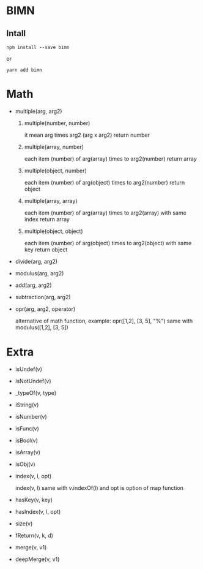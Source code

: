 # BIMN

## Intall
`npm install --save bimn`

or

`yarn add bimn`


# Math

- multiple(arg, arg2)
    1. multiple(number, number)
        
        it mean arg times arg2 (arg x arg2) return number
    2. multiple(array, number)
        
        each item (number) of arg(array) times to arg2(number) return array
    3. multiple(object, number)
        
        each item (number) of arg(object) times to arg2(number) return object
    4. multiple(array, array)
        
        each item (number) of arg(array) times to arg2(array) with same index return array
    5. multiple(object, object)
        
        each item (number) of arg(object) times to arg2(object) with same key return object
- divide(arg, arg2)
- modulus(arg, arg2)
- add(arg, arg2)
- subtraction(arg, arg2)
- opr(arg, arg2, operator)
    
    alternative of math function, example: opr([1,2], [3, 5], "%") same with modulus([1,2], [3, 5])

# Extra 
- isUndef(v)
- isNotUndef(v)
- _typeOf(v, type)
- iString(v)
- isNumber(v)
- isFunc(v)
- isBool(v)
- isArray(v)
- isObj(v)
- index(v, l, opt) 

    index(v, l) same with v.indexOf(l) and opt is option of map function
- hasKey(v, key)
- hasIndex(v, l, opt)
- size(v)
- fReturn(v, k, d)
- merge(v, v1)
- deepMerge(v, v1)




